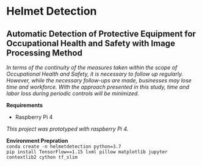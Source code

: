 # Helmet Detection
## Automatic Detection of Protective Equipment for Occupational Health and Safety with Image Processing Method
*In terms of the continuity of the measures taken within the scope of Occupational Health and Safety, it is necessary to follow up regularly. However, while the necessary follow-ups are made, businesses may lose time and workforce. With the approach presented in this study, time and labor loss during periodic controls will be minimized.*

**Requirements** <br/>
- Raspberry Pi 4 <br/>

*This project was prototyped with raspberry Pi 4.*

**Environment Prepration** <br/>
`conda create -n helmetdetection python=3.7` <br/>
`pip install TensorFlow==1.15 lxml pillow matplotlib jupyter contextlib2 cython tf_slim`
